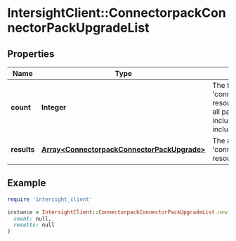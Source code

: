 # IntersightClient::ConnectorpackConnectorPackUpgradeList

## Properties

| Name | Type | Description | Notes |
| ---- | ---- | ----------- | ----- |
| **count** | **Integer** | The total number of &#39;connectorpack.ConnectorPackUpgrade&#39; resources matching the request, accross all pages. The &#39;Count&#39; attribute is included when the HTTP GET request includes the &#39;$inlinecount&#39; parameter. | [optional] |
| **results** | [**Array&lt;ConnectorpackConnectorPackUpgrade&gt;**](ConnectorpackConnectorPackUpgrade.md) | The array of &#39;connectorpack.ConnectorPackUpgrade&#39; resources matching the request. | [optional] |

## Example

```ruby
require 'intersight_client'

instance = IntersightClient::ConnectorpackConnectorPackUpgradeList.new(
  count: null,
  results: null
)
```

